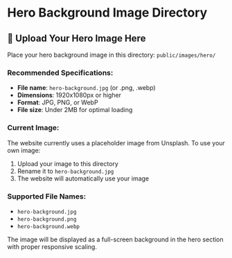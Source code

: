 # Hero Background Image Directory

## 📁 Upload Your Hero Image Here

Place your hero background image in this directory: `public/images/hero/`

### Recommended Specifications:
- **File name**: `hero-background.jpg` (or .png, .webp)
- **Dimensions**: 1920x1080px or higher
- **Format**: JPG, PNG, or WebP
- **File size**: Under 2MB for optimal loading

### Current Image:
The website currently uses a placeholder image from Unsplash. To use your own image:

1. Upload your image to this directory
2. Rename it to `hero-background.jpg`
3. The website will automatically use your image

### Supported File Names:
- `hero-background.jpg`
- `hero-background.png` 
- `hero-background.webp`

The image will be displayed as a full-screen background in the hero section with proper responsive scaling.
